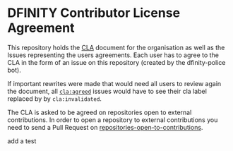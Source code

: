 # DFINITY Contributor License Agreement
This repository holds the [CLA](https://github.com/dfinity/cla/blob/main/CLA.md) document for the organisation as well as the Issues representing the users agreements.
Each user has to agree to the CLA in the form of an issue on this repository (created by the dfinity-police bot). 

If important rewrites were made that would need all users to review again the document, all [`cla:agreed`](https://github.com/dfinity/cla/issues?q=is%3Aissue+is%3Aopen+label%3Acla%3Aagreed) issues would have to see their cla label replaced by by `cla:invalidated`.

The CLA is asked to be agreed on repositories open to external contributions. In order to open a repository to external contributions you need to send a Pull Request on [repositories-open-to-contributions](https://github.com/dfinity/repositories-open-to-contributions).

add a test
